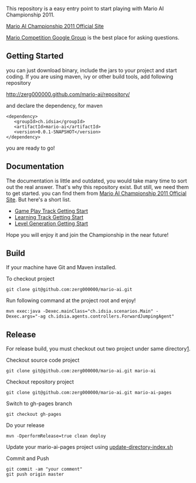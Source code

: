 This repository is a easy entry point to start playing with Mario AI Championship 2011.

[Mario AI Championship 2011 Official Site](http://www.marioai.org/home)

[Mario Competition Google Group](http://groups.google.com/group/mariocompetition) is the best place for asking questions.


Getting Started
---------------

you can just download binary, include the jars to your project and start coding.
If you are using maven, ivy or other build tools, add following repository

<http://zerg000000.github.com/mario-ai/repository/>

and declare the dependency, for maven
```
<dependency>
   <groupId>ch.idsia</groupId>
   <artifactId>mario-ai</artifactId>
   <version>0.0.1-SNAPSHOT</version>
</dependency>
```

you are ready to go!

Documentation
-------------

The documentation is little and outdated, you would take many time to sort out the real answer.
That's why this repository exist. But still, we need them to get started.
you can find them from [Mario AI Championship 2011 Official Site](http://www.marioai.org/home).
But here's a short list.

* [Game Play Track Getting Start](http://www.marioai.org/gameplay-track/getting-started)
* [Learning Track Getting Start](http://www.marioai.org/LearningTrack/getting-started)
* [Level Generation Getting Start](http://www.marioai.org/LevelGeneration/getting-started)

Hope you will enjoy it and join the Championship in the near future!

Build
-----

If your machine have Git and Maven installed.

To checkout project

    git clone git@github.com:zerg000000/mario-ai.git

Run following command at the project root and enjoy!

    mvn exec:java -Dexec.mainClass="ch.idsia.scenarios.Main" -Dexec.args="-ag ch.idsia.agents.controllers.ForwardJumpingAgent"

Release
-------

For release build, you must checkout out two project under same directory[1].

Checkout source code project

    git clone git@github.com:zerg000000/mario-ai.git mario-ai

Checkout repository project

    git clone git@github.com:zerg000000/mario-ai.git mario-ai-pages

Switch to gh-pages branch

    git checkout gh-pages

Do your release

    mvn -DperformRelease=true clean deploy

Update your mario-ai-pages project using [update-directory-index.sh](http://github.com/chkal/jsf-maven-util/blob/gh-pages/update-directory-index.sh)

Commit and Push

    git commit -am "your comment"
    git push origin master

[1]: http://chkal.blogspot.com/2010/09/maven-repositories-on-github.html
